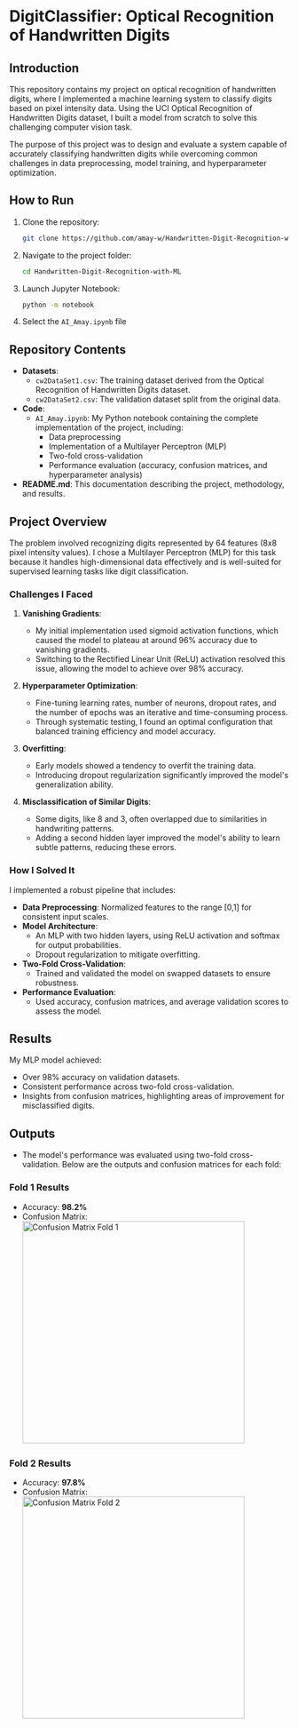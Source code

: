# DigitClassifier: Optical Recognition of Handwritten Digits

## Introduction

This repository contains my project on optical recognition of handwritten digits, where I implemented a machine learning system to classify digits based on pixel intensity data. Using the UCI Optical Recognition of Handwritten Digits dataset, I built a model from scratch to solve this challenging computer vision task.

The purpose of this project was to design and evaluate a system capable of accurately classifying handwritten digits while overcoming common challenges in data preprocessing, model training, and hyperparameter optimization.

## How to Run

1. Clone the repository:
   ```bash
   git clone https://github.com/amay-w/Handwritten-Digit-Recognition-with-ML
2. Navigate to the project folder:
   ```bash
   cd Handwritten-Digit-Recognition-with-ML
3. Launch Jupyter Notebook:
   ```bash
   python -m notebook
4. Select the `AI_Amay.ipynb` file



## Repository Contents

- **Datasets**:
  - `cw2DataSet1.csv`: The training dataset derived from the Optical Recognition of Handwritten Digits dataset.
  - `cw2DataSet2.csv`: The validation dataset split from the original data.
- **Code**:
  - `AI_Amay.ipynb`: My Python notebook containing the complete implementation of the project, including:
    - Data preprocessing
    - Implementation of a Multilayer Perceptron (MLP)
    - Two-fold cross-validation
    - Performance evaluation (accuracy, confusion matrices, and hyperparameter analysis)
- **README.md**: This documentation describing the project, methodology, and results.

## Project Overview

The problem involved recognizing digits represented by 64 features (8x8 pixel intensity values). I chose a Multilayer Perceptron (MLP) for this task because it handles high-dimensional data effectively and is well-suited for supervised learning tasks like digit classification.

### Challenges I Faced

1. **Vanishing Gradients**:
   - My initial implementation used sigmoid activation functions, which caused the model to plateau at around 96% accuracy due to vanishing gradients.
   - Switching to the Rectified Linear Unit (ReLU) activation resolved this issue, allowing the model to achieve over 98% accuracy.

2. **Hyperparameter Optimization**:
   - Fine-tuning learning rates, number of neurons, dropout rates, and the number of epochs was an iterative and time-consuming process.
   - Through systematic testing, I found an optimal configuration that balanced training efficiency and model accuracy.

3. **Overfitting**:
   - Early models showed a tendency to overfit the training data.
   - Introducing dropout regularization significantly improved the model's generalization ability.

4. **Misclassification of Similar Digits**:
   - Some digits, like 8 and 3, often overlapped due to similarities in handwriting patterns.
   - Adding a second hidden layer improved the model's ability to learn subtle patterns, reducing these errors.

### How I Solved It

I implemented a robust pipeline that includes:
- **Data Preprocessing**: Normalized features to the range [0,1] for consistent input scales.
- **Model Architecture**: 
  - An MLP with two hidden layers, using ReLU activation and softmax for output probabilities.
  - Dropout regularization to mitigate overfitting.
- **Two-Fold Cross-Validation**:
  - Trained and validated the model on swapped datasets to ensure robustness.
- **Performance Evaluation**:
  - Used accuracy, confusion matrices, and average validation scores to assess the model.

## Results

My MLP model achieved:
- Over 98% accuracy on validation datasets.
- Consistent performance across two-fold cross-validation.
- Insights from confusion matrices, highlighting areas of improvement for misclassified digits.

## Outputs
- The model's performance was evaluated using two-fold cross-validation. Below are the outputs and confusion matrices for each fold:


### Fold 1 Results
- Accuracy: **98.2%**
- Confusion Matrix:
  <img src="images/confusion_matrix_fold1.png" alt="Confusion Matrix Fold 1" width="400px">

### Fold 2 Results
- Accuracy: **97.8%**
- Confusion Matrix:
  <img src="images/confusion_matrix_fold2.png" alt="Confusion Matrix Fold 2" width="400px">




